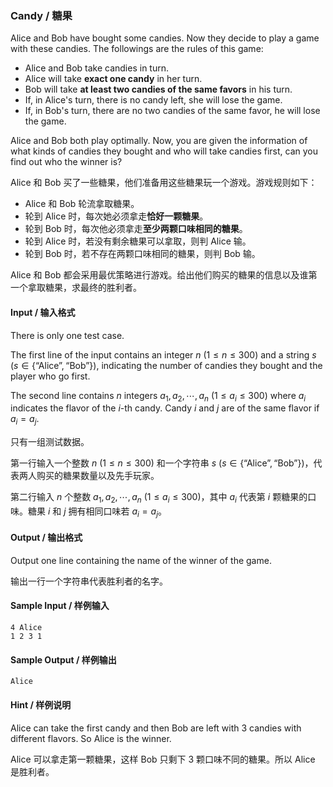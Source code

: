 ### Candy / 糖果

Alice and Bob have bought some candies. Now they decide to play a game with these candies. The followings are the rules of this game:

- Alice and Bob take candies in turn.
- Alice will take **exact one candy** in her turn.
- Bob will take **at least two candies of the same favors** in his turn. 
- If, in Alice's turn, there is no candy left, she will lose the game.
- If, in Bob's turn, there are no two candies of the same favor, he will lose the game.

Alice and Bob both play optimally. Now, you are given the information of what kinds of candies they bought and who will take candies first, can you find out who the winner is?

Alice 和 Bob 买了一些糖果，他们准备用这些糖果玩一个游戏。游戏规则如下：

- Alice 和 Bob 轮流拿取糖果。
- 轮到 Alice 时，每次她必须拿走**恰好一颗糖果**。
- 轮到 Bob 时，每次他必须拿走**至少两颗口味相同的糖果**。
- 轮到 Alice 时，若没有剩余糖果可以拿取，则判 Alice 输。
- 轮到 Bob 时，若不存在两颗口味相同的糖果，则判 Bob 输。

Alice 和 Bob 都会采用最优策略进行游戏。给出他们购买的糖果的信息以及谁第一个拿取糖果，求最终的胜利者。

#### Input / 输入格式

There is only one test case.

The first line of the input contains an integer $`n`$ ($`1 \le n \le 300`$) and a string $`s`$ ($`s \in \{\text{``Alice''}, \text{``Bob''}\}`$), indicating the number of candies they bought and the player who go first.

The second line contains $`n`$ integers $`a_1, a_2, \cdots, a_n`$ ($`1 \le a_i \le 300`$) where $`a_i`$ indicates the flavor of the $`i`$-th candy. Candy $`i`$ and $`j`$ are of the same flavor if $`a_i = a_j`$.

只有一组测试数据。

第一行输入一个整数 $`n`$ ($`1 \le n \le 300`$) 和一个字符串 $`s`$ ($`s \in \{\text{``Alice''}, \text{``Bob''}\}`$)，代表两人购买的糖果数量以及先手玩家。

第二行输入 $`n`$ 个整数 $`a_1, a_2, \cdots, a_n`$ ($`1 \le a_i \le 300`$)，其中 $`a_i`$ 代表第 $`i`$ 颗糖果的口味。糖果 $`i`$ 和 $`j`$ 拥有相同口味若 $`a_i = a_j`$。

#### Output / 输出格式
Output one line containing the name of the winner of the game.

输出一行一个字符串代表胜利者的名字。

#### Sample Input / 样例输入
```in
4 Alice
1 2 3 1
```

#### Sample Output / 样例输出
```out
Alice
```

#### Hint / 样例说明

Alice can take the first candy and then Bob are left with 3 candies with different flavors. So Alice is the winner.

Alice 可以拿走第一颗糖果，这样 Bob 只剩下 3 颗口味不同的糖果。所以 Alice 是胜利者。
